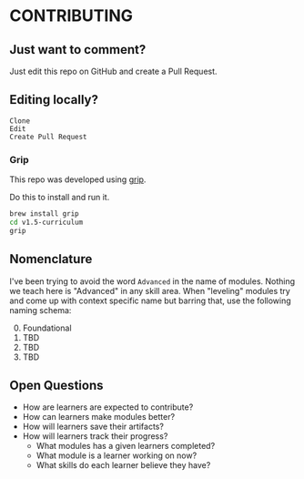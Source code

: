 # CONTRIBUTING

## Just want to comment?

Just edit this repo on GitHub and create a Pull Request.

## Editing locally?

```
Clone
Edit
Create Pull Request
```

### Grip

This repo was developed using [grip](https://github.com/joeyespo/grip).

Do this to install and run it.

```sh
brew install grip
cd v1.5-curriculum
grip
```



## Nomenclature

I've been trying to avoid the word `Advanced` in the name of modules. Nothing
we teach here is "Advanced" in any skill area. When "leveling" modules try and
come up with context specific name but barring that, use the following naming
schema:

0. Foundational
0. TBD
0. TBD
0. TBD


## Open Questions

- How are learners are expected to contribute?
- How can learners make modules better?
- How will learners save their artifacts?
- How will learners track their progress?
  - What modules has a given learners completed?
  - What module is a learner working on now?
  - What skills do each learner believe they have?

